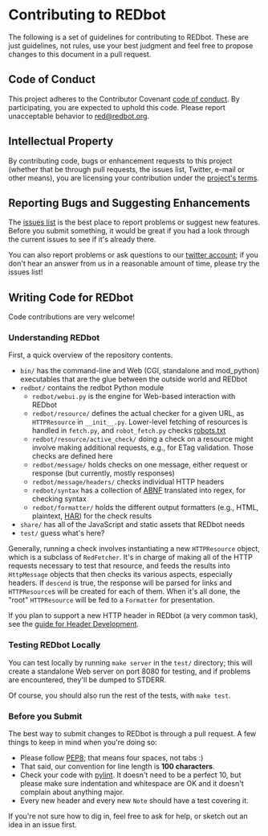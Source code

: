 
# Contributing to REDbot

The following is a set of guidelines for contributing to REDbot. These are just guidelines, not
rules, use your best judgment and feel free to propose changes to this document in a pull request.


## Code of Conduct

This project adheres to the Contributor Covenant [code of
conduct](http://contributor-covenant.org/version/1/4/). By participating, you are expected to
uphold this code. Please report unacceptable behavior to [red@redbot.org](mailto:red@redbot.org).


## Intellectual Property

By contributing code, bugs or enhancement requests to this project (whether that be through pull requests, the issues list, Twitter, e-mail or other means), you are licensing your contribution under the [project's terms](LICENSE.md).


## Reporting Bugs and Suggesting Enhancements

The [issues list](http://contributor-covenant.org/version/1/4/) is the best place to report
problems or suggest new features. Before you submit something, it would be great if you had a look
through the current issues to see if it's already there.

You can also report problems or ask questions to our [twitter
account](https://twitter.com/redbotorg); if you don't hear an answer from us in a reasonable amount
of time, please try the issues list!


## Writing Code for REDbot

Code contributions are very welcome!

### Understanding REDbot

First, a quick overview of the repository contents.

* `bin/` has the command-line and Web (CGI, standalone and mod_python) executables that are the glue between the outside world and REDbot
* `redbot/` contains the redbot Python module
  * `redbot/webui.py` is the engine for Web-based interaction with REDbot
  * `redbot/resource/` defines the actual checker for a given URL, as `HTTPResource` in `__init__.py`. Lower-level fetching of resources is handled in `fetch.py`, and `robot_fetch.py` checks [robots.txt](http://www.robotstxt.org)
  * `redbot/resource/active_check/` doing a check on a resource might involve making additional requests, e.g., for ETag validation. Those checks are defined here
  * `redbot/message/` holds checks on one message, either request or response (but currently, mostly responses)
  * `redbot/message/headers/` checks individual HTTP headers
  * `redbot/syntax` has a collection of [ABNF](https://tools.ietf.org/html/rfc5234) translated into regex, for checking syntax
  * `redbot/formatter/` holds the different output formatters (e.g., HTML, plaintext, [HAR](http://www.softwareishard.com/blog/har-12-spec/)) for the check results
* `share/` has all of the JavaScript and static assets that REDbot needs
* `test/` guess what's here?

Generally, running a check involves instantiating a new `HTTPResource` object, which is a subclass
of `RedFetcher`. It's in charge of making all of the HTTP requests necessary to test that resource,
and feeds the results into `HttpMessage` objects that then checks its various aspects, especially
headers. If `descend` is true, the response will be parsed for links and `HTTPResource`s will be
created for each of them. When it's all done, the "root" `HTTPResource` will be fed to a
`Formatter` for presentation.

If you plan to support a new HTTP header in REDbot (a very common task), see the [guide for Header
Development](https://github.com/mnot/redbot/blob/master/redbot/message/headers/README.md).


### Testing REDbot Locally

You can test locally by running `make server` in the `test/` directory; this will create a
standalone Web server on port 8080 for testing, and if problems are encountered, they'll be dumped
to STDERR.

Of course, you should also run the rest of the tests, with `make test`.


### Before you Submit

The best way to submit changes to REDbot is through a pull request. A few things to keep in mind when you're doing so:

* Please follow [PEP8](https://www.python.org/dev/peps/pep-0008/); that means four spaces, not tabs :)
* That said, our convention for line length is **100 characters**.
* Check your code with [pylint](https://www.pylint.org). It doesn't need to be a perfect 10, but please make sure indentation and whitespace are OK and it doesn't complain about anything major.
* Every new header and every new `Note` should have a test covering it.

If you're not sure how to dig in, feel free to ask for help, or sketch out an idea in an issue
first.
